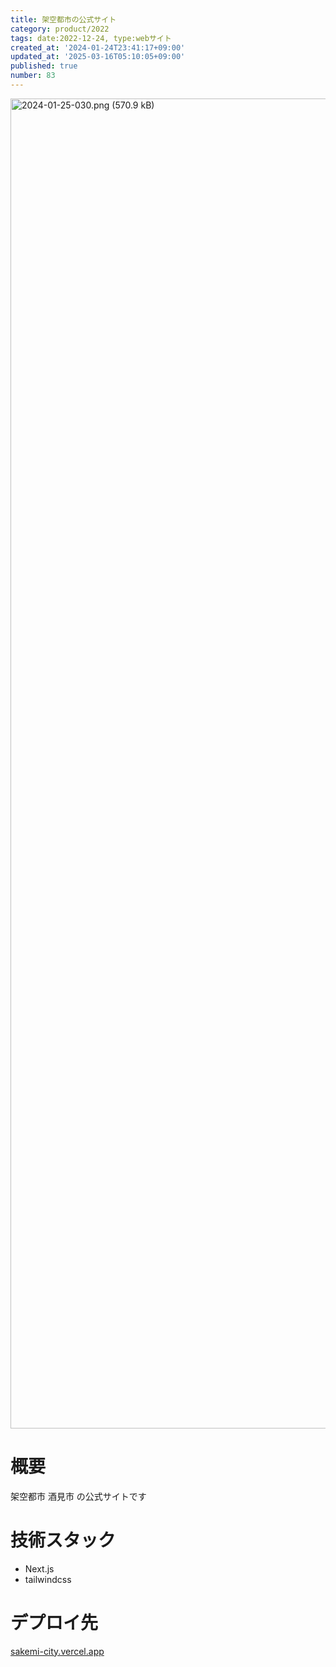 ```yaml
---
title: 架空都市の公式サイト
category: product/2022
tags: date:2022-12-24, type:webサイト
created_at: '2024-01-24T23:41:17+09:00'
updated_at: '2025-03-16T05:10:05+09:00'
published: true
number: 83
---
```


<!-- icons: react,nextjs,tailwindcss -->

<img width="2128" alt="2024-01-25-030.png (570.9 kB)" src="/img/83/24ae2ce7-7010-4766-b1b1-d55d2a9800c4.webp">


# 概要
架空都市 酒見市 の公式サイトです

# 技術スタック
- Next.js
- tailwindcss

# デプロイ先
[sakemi-city.vercel.app](https://sakemi-city.vercel.app/)

